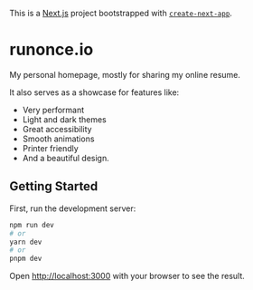This is a [Next.js](https://nextjs.org/) project bootstrapped with [`create-next-app`](https://github.com/vercel/next.js/tree/canary/packages/create-next-app).

# runonce.io

My personal homepage, mostly for sharing my online resume.

It also serves as a showcase for features like:

- Very performant
- Light and dark themes
- Great accessibility
- Smooth animations
- Printer friendly
- And a beautiful design.

## Getting Started

First, run the development server:

```bash
npm run dev
# or
yarn dev
# or
pnpm dev
```

Open [http://localhost:3000](http://localhost:3000) with your browser to see the result.
